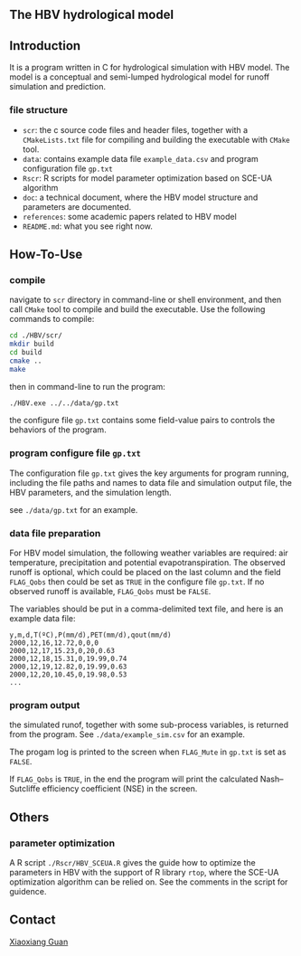 ## The HBV hydrological model

## Introduction

It is a program written in C for hydrological simulation with HBV model.
The model is a conceptual and semi-lumped hydrological model for runoff simulation and prediction. 

### file structure

- `scr`: the c source code files and header files, together with a `CMakeLists.txt` file for compiling and building the executable with `CMake` tool.
- `data`: contains example data file `example_data.csv` and program configuration file `gp.txt`
- `Rscr`: R scripts for model parameter optimization based on SCE-UA algorithm
- `doc`: a technical document, where the HBV model structure and parameters are documented.
- `references`: some academic papers related to HBV model
- `README.md`: what you see right now.

## How-To-Use

### compile 
navigate to `scr` directory in command-line or shell environment, and then call `CMake` tool to compile and build the executable. Use the following commands to compile: 

```sh
cd ./HBV/scr/
mkdir build
cd build
cmake ..
make
```

then in command-line to run the program:

```sh
./HBV.exe ../../data/gp.txt
```

the configure file `gp.txt` contains some field-value pairs to controls the behaviors of the program.

### program configure file `gp.txt`

The configuration file `gp.txt` gives the key arguments for program running, including the file paths and names to data file and simulation output file, the HBV parameters, and the simulation length.

see `./data/gp.txt` for an example.

### data file preparation
For HBV model simulation, the following weather variables are required: air temperature, precipitation and potential evapotranspiration. The observed runoff is optional, which could be placed on the last column and the field `FLAG_Qobs` then could be set as `TRUE` in the configure file `gp.txt`. If no observed runoff is available, `FLAG_Qobs` must be `FALSE`.

The variables should be put in a comma-delimited text file, and here is an example data file:

```
y,m,d,T(ºC),P(mm/d),PET(mm/d),qout(mm/d)
2000,12,16,12.72,0,0,0
2000,12,17,15.23,0,20,0.63
2000,12,18,15.31,0,19.99,0.74
2000,12,19,12.82,0,19.99,0.63
2000,12,20,10.45,0,19.98,0.53
...
```

### program output

the simulated runof, together with some sub-process variables, is returned from the program. See `./data/example_sim.csv` for an example.

The progam log is printed to the screen when `FLAG_Mute` in `gp.txt` is set as `FALSE`.

If `FLAG_Qobs` is `TRUE`, in the end the program will print the calculated Nash–Sutcliffe efficiency coefficient (NSE) in the screen.

## Others
### parameter optimization

A R script `./Rscr/HBV_SCEUA.R` gives the guide how to optimize the parameters in HBV with the support of R library `rtop`, where the SCE-UA optimization algorithm can be relied on. See the comments in the script for guidence.


## Contact

[Xiaoxiang Guan](guan@gfz-potsdam.de)


